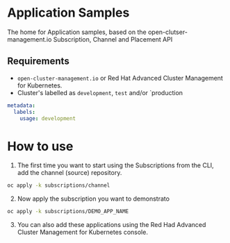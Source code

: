 # Application Samples
The home for Application samples, based on the open-clutser-management.io Subscription, Channel and Placement API

## Requirements
- `open-cluster-management.io` or Red Hat Advanced Cluster Management for Kubernetes.
- Cluster's labelled as `development`, `test` and/or `production
```yaml
metadata:
  labels:
    usage: development
```

# How to use
1. The first time you want to start using the Subscriptions from the CLI, add the channel (source) repository.
```bash
oc apply -k subscriptions/channel
```
2. Now apply the subscription you want to demonstrato
```bash
oc apply -k subscriptions/DEMO_APP_NAME
```
3. You can also add these applications using the Red Had Advanced Cluster Management for Kubernetes console.